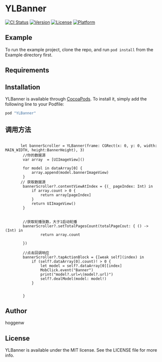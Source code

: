 # YLBanner

[![CI Status](http://img.shields.io/travis/dev-wangliugen/YLBanner.svg?style=flat)](https://travis-ci.org/dev-wangliugen/YLBanner)
[![Version](https://img.shields.io/cocoapods/v/YLBanner.svg?style=flat)](http://cocoapods.org/pods/YLBanner)
[![License](https://img.shields.io/cocoapods/l/YLBanner.svg?style=flat)](http://cocoapods.org/pods/YLBanner)
[![Platform](https://img.shields.io/cocoapods/p/YLBanner.svg?style=flat)](http://cocoapods.org/pods/YLBanner)

## Example

To run the example project, clone the repo, and run `pod install` from the Example directory first.

## Requirements

## Installation

YLBanner is available through [CocoaPods](http://cocoapods.org). To install
it, simply add the following line to your Podfile:

```ruby
pod "YLBanner"
```
## 调用方法
```

       let bannerScroller = YLBanner(frame: CGRect(x: 0, y: 0, width: MAIN_WIDTH, height:BannerHeight), 3)
        //你的数据源    
        var array  = [UIImageView]()
        
        for model in dataArray[0] {
            array.append(model.bannerImageView)
        }
       // 获取数据源
        bannerScroller?.contentViewAtIndex = {(_ pageIndex: Int) in
            if array.count > 0 {
                return array[pageIndex]
            }
            return UIImageView()
        }

        
        //获取轮播张数，大于1启动轮播
        bannerScroller?.setTotalPagesCount(totalPageCout: { () -> (Int) in
                return array.count

        })

        //点击回调响应
        bannerScroller?.tapActionBlock = {[weak self](index) in
            if (self?.dataArray[0].count)! > 0 {
                let model = self?.dataArray[0][index]
                MobClick.event("Banner")
                print("model?.url=\(model?.url)")
                self?.dealModel(model: model!)
            }

            
        }
```

## Author

hoggenw

## License

YLBanner is available under the MIT license. See the LICENSE file for more info.
